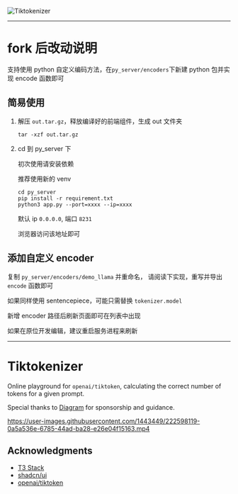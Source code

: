 ![Tiktokenizer](https://user-images.githubusercontent.com/1443449/222597674-287aefdc-f0e1-491b-9bf9-16431b1b8054.svg)

***
# fork 后改动说明

支持使用 python 自定义编码方法，在`py_server/encoders`下新建 python 包并实现 encode 函数即可

## 简易使用

1. 解压 `out.tar.gz`，释放编译好的前端组件，生成 out 文件夹

    ```
    tar -xzf out.tar.gz
    ```

2. cd 到 py_server 下

    初次使用请安装依赖

    推荐使用新的 venv
    ```
    cd py_server
    pip install -r requirement.txt
    python3 app.py --port=xxxx --ip=xxxx
    ```
    默认 ip `0.0.0.0`, 端口 `8231`
    
    浏览器访问该地址即可

    

## 添加自定义 encoder

复制 `py_server/encoders/demo_llama` 并重命名，
请阅读下实现，重写并导出 `encode` 函数即可

如果同样使用 sentencepiece，可能只需替换 `tokenizer.model`

新增 encoder 路径后刷新页面即可在列表中出现

如果在原位开发编辑，建议重启服务进程来刷新

---


# Tiktokenizer

Online playground for `openai/tiktoken`, calculating the correct number of tokens for a given prompt.

Special thanks to [Diagram](https://diagram.com/) for sponsorship and guidance.

https://user-images.githubusercontent.com/1443449/222598119-0a5a536e-6785-44ad-ba28-e26e04f15163.mp4

## Acknowledgments

- [T3 Stack](https://create.t3.gg/)
- [shadcn/ui](https://github.com/shadcn/ui)
- [openai/tiktoken](https://github.com/openai/tiktoken)

